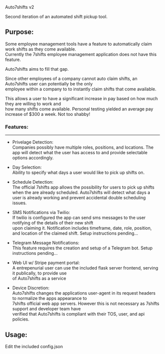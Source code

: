 Auto7shifts v2

Second iteration of an automated shift pickup tool.


Purpose:
--------
Some employee management tools have a feature to automatically claim work shifts as they come available.  
Currently the 7shifts employee management application does not have this feature.

Auto7shifts aims to fill that gap.

Since other employees of a company cannot auto claim shifts, an Auto7shifts user can potentially be the only  
employee within a company to to instantly claim shifts that come available.

This allows a user to have a significant increase in pay based on how much they are willing to work and   
how many shifts come available. Personal testing yielded an average pay increase of $300 a week. Not too shabby!


### Features:
---------
* Privelage Detection:  
Companies possibly have multiple roles, positions, and locations.
The app will detect what the user has access to and provide selectable options accordingly.

* Day Selection:  
Ability to specify what days a user would like to pick up shifts on.

* Schedule Detection:  
The official 7shifts app allows the possibility for users to pick up shifts when the are already scheduled.
Auto7shifts will detect what days a user is already working and prevent accidental double scheduling issues.

* SMS Notifications via Twilio:  
If twilio is configured the app can send sms messages to the user notifying of the details of their new shift  
upon claiming it. Notification includes timeframe, date, role, position, and location of the claimed shift.
Setup instructions pending...

* Telegram Message Notifications:  
This feature requires the creation and setup of a Telegram bot.
Setup instructions pending...

* Web UI w/ Stripe payment portal:  
A entrepenurial user can use the included flask server frontend, serving it publically, to provide use  
of Auto7shifts as a service

* Device Discretion:  
Auto7shifts changes the applications user-agent in its request headers to normalize the apps appearance to  
7shifts official web app servers. However this is not necessary as 7shifts support and developer team have  
verified that Auto7shifts is compliant with their TOS, user, and api policies. 


Usage:
------
Edit the included config.json
